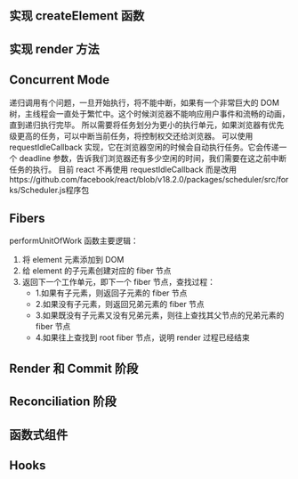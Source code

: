 ## 实现 createElement 函数

## 实现 render 方法

## Concurrent Mode

递归调用有个问题，一旦开始执行，将不能中断，如果有一个非常巨大的 DOM 树，主线程会一直处于繁忙中。这个时候浏览器不能响应用户事件和流畅的动画，直到递归执行完毕。
所以需要将任务划分为更小的执行单元，如果浏览器有优先级更高的任务，可以中断当前任务，将控制权交还给浏览器。
可以使用 requestIdleCallback 实现，它在浏览器空闲的时候会自动执行任务。它会传递一个 deadline 参数，告诉我们浏览器还有多少空闲的时间，我们需要在这之前中断任务的执行。
目前 react 不再使用 requestIdleCallback 而是改用https://github.com/facebook/react/blob/v18.2.0/packages/scheduler/src/forks/Scheduler.js程序包

## Fibers

performUnitOfWork 函数主要逻辑：

1. 将 element 元素添加到 DOM
2. 给 element 的子元素创建对应的 fiber 节点
3. 返回下一个工作单元，即下一个 fiber 节点，查找过程：
   - 1.如果有子元素，则返回子元素的 fiber 节点
   - 2.如果没有子元素，则返回兄弟元素的 fiber 节点
   - 3.如果既没有子元素又没有兄弟元素，则往上查找其父节点的兄弟元素的 fiber 节点
   - 4.如果往上查找到 root fiber 节点，说明 render 过程已经结束

## Render 和 Commit 阶段

## Reconciliation 阶段

## 函数式组件

## Hooks
